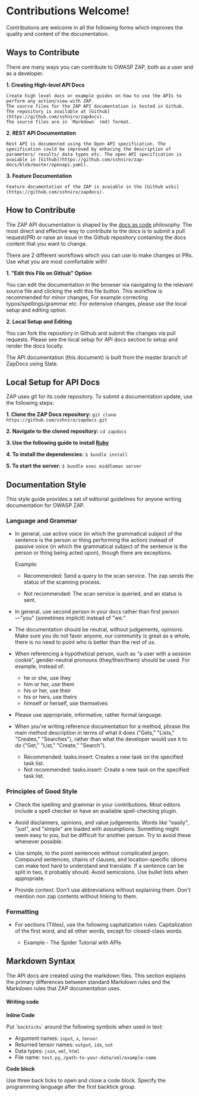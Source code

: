 <a name="contribution"></a>Contributions Welcome!
=========================================

Contributions are welcome in all the following forms which improves the quality and content of the documentation.

## Ways to Contribute

There are many ways you can contribute to OWASP ZAP, both as a user and as a developer.

**1. Creating High-level API Docs**

    Create high level docs or example guides on how to use the APIs to perform any action/view with ZAP.
    The source files for the ZAP API documentation is hosted in Github. The repository is available at [Github](https://github.com/sshniro/zapdocs).
    The source files are in `Markdown` (md) format.
    
**2. REST API Documentation**

    Rest API is documented using the Open API specification. The specification could be improved by enhacing the description of 
    parameters/ results/ data types etc. The open API specification is avaiable in [Github](https://github.com/sshniro/zap-docs/blob/master/openapi.yaml).

**3. Feature Documentation**

    Feature documentation of the ZAP is avaiable in the [Github wiki](https://github.com/sshniro/zapdocs).


## How to Contribute

The ZAP API documentation is shaped by the [docs as code](https://www.writethedocs.org/guide/docs-as-code/) philosophy.
The most direct and effective way to contribute to the docs is to submit a pull request(PR) or raise an 
issue in the Github repository containing the docs content that you want to change.

There are 2 different workflows which you can use to make changes or PRs. Use what you are most comfortable with!

**1. "Edit this File on Github" Option**
    
You can edit the documentation in the browser via navigating to the relevant source file and clicking the edit this file button.
This workflow is recommended for minor changes, For example correcting typos/spellings/grammar etc.
For extensive changes, please use the local setup and editing option.

**2. Local Setup and Editing**
    
You can fork the repository in Github and submit the changes via pull requests. Please see the local setup for API docs
section to setup and render the docs locally.


<aside class="notice">
The API documentation (this document) is built from the master branch of ZapDocs using Slate.
</aside>

## Local Setup for API Docs

ZAP uses git for its code repository. 
To submit a documentation update, use the following steps:

**1. Clone the ZAP Docs repository:** 
    `git clone https://github.com/sshniro/zapdocs.git`
   
**2. Navigate to the cloned repository:** 
    `cd zapdocs`
    
**3. Use the following guide to install [Ruby](https://www.ruby-lang.org/en/documentation/installation/)**

**4. To install the dependencies:** `$ bundle install`
        
**5. To start the server:** `$ bundle exec middleman server`

## Documentation Style

This style guide provides a set of editorial guidelines for anyone writing documentation for OWASP ZAP.

### Language and Grammar
 

* In general, use active voice (in which the grammatical subject of the sentence is the person or thing performing the action) 
instead of passive voice (in which the grammatical subject of the sentence is the person or thing being acted upon), though there are exceptions.

    Example:

    - Recommended: Send a query to the scan service. The zap sends the status of the scanning process.

    - Not recommended: The scan service is queried, and an status is sent.


* In general, use second person in your docs rather than first person—"you" (sometimes implicit) instead of "we."

* The documentation should be neutral, without judgements, opinions. Make sure you do not favor anyone, our community is great as a whole, 
there is no need to point who is better than the rest of us.

* When referencing a hypothetical person, such as “a user with a session cookie”, gender-neutral pronouns (they/their/them) should be used. For example, instead of:
    - he or she, use they
    - him or her, use them
    - his or her, use their
    - his or hers, use theirs
    - himself or herself, use themselves
    
* Please use appropriate, informative, rather formal language.
    
* When you're writing reference documentation for a method, phrase the main method description in terms of what it does 
("Gets," "Lists," "Creates," "Searches"), rather than what the developer would use it to do ("Get," "List," "Create," "Search").

    - Recommended: tasks.insert: Creates a new task on the specified task list.
    - Not recommended: tasks.insert: Create a new task on the specified task list.

### Principles of Good Style

* Check the spelling and grammar in your contributions. Most editors include a spell checker or have an available spell-checking plugin.

* Avoid disclaimers, opinions, and value judgements. Words like "easily", "just", and "simple" are loaded with assumptions. 
Something might seem easy to you, but be difficult for another person. Try to avoid these whenever possible.

* Use simple, to the point sentences without complicated jargon. Compound sentences, chains of clauses, and location-specific 
idioms can make text hard to understand and translate. If a sentence can be split in two, it probably should. Avoid semicolons. 
Use bullet lists when appropriate.

* Provide context. Don't use abbreviations without explaining them. Don't mention non zap contents without linking to them.
 
### Formatting

* For sections (Titles), use the following capitalization rules: Capitalization of the first word, and all other words, 
except for closed-class words.

    - Example - The Spider Tutorial with APIs
    
    
## Markdown Syntax

The API docs are created using the markdown files. This section explains the primary differences between standard Markdown rules 
and the Markdown rules that ZAP documentation uses.

#### Writing code

**Inline Code**

Put \``backticks`\` around the following symbols when used in text:

* Argument names: `input`, `x`, `tensor`
* Returned tensor names: `output`, `idx`, `out`
* Data types: `json`, `xml`, `html`
* File name: `test.py`, `/path-to-your-data/xml/example-name`

**Code block**                                              

Use three back ticks to open and close a code block. Specify the programming language after the first backtick group.

